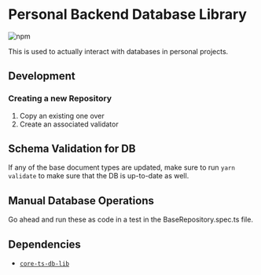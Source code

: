 # Personal Backend Database Library

![npm](https://img.shields.io/npm/v/%40aneuhold%2Fbe-ts-db-lib)

This is used to actually interact with databases in personal projects.

## Development

### Creating a new Repository

1. Copy an existing one over
1. Create an associated validator

## Schema Validation for DB

If any of the base document types are updated, make sure to run `yarn validate`
to make sure that the DB is up-to-date as well.

## Manual Database Operations

Go ahead and run these as code in a test in the BaseRepository.spec.ts file.

## Dependencies

- [`core-ts-db-lib`](https://github.com/aneuhold/core-ts-db-lib)
